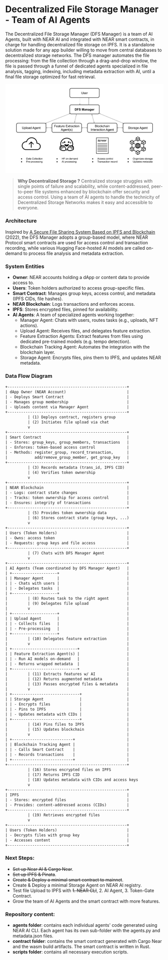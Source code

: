 # Decentralized File Storage Manager - Team of AI Agents

The Decentralized File Storage Manager (DFS Manager) is a team of AI Agents, built with NEAR AI and integrated with NEAR smart contracts, in charge for handling decentralized file storage on IPFS. It is a standalone solution made for any app builder willing to move from central databases to decentralized storage networks. The DFS manager automates the file processing: from the file collection through a drag-and-drop window, the file is passed through a funnel of dedicated agents specialized in file analysis, tagging, indexing, including metadata extraction with AI, until a final file storage optimized for fast retrieval. 

![DFS Manager](DFS_manager.jpg)

> **Why Decentralized Storage ?** Centralized storage struggles with single points of failure and scalability, while content-addressed, peer-to-peer file systems enhanced by blockchain offer security and access control. Using a team of AI agents to handle the technicity of Decentralized Storage Networks makes it easy and accessible to everyone.

### Architecture
Inspired by [A Secure File Sharing System Based on IPFS and Blockchain](https://www.researchgate.net/publication/360383364_A_Secure_File_Sharing_System_Based_on_IPFS_and_Blockchain) (2022), the DFS Manager adopts a group-based model, where NEAR Protocol smart contracts are used for access control and transaction recording, while various Hugging Face-hosted AI models are called on-demand to process file analysis and metadata extraction.

### System Entities
- **Owner**: NEAR accounts holding a dApp or content data to provide access to. 
- **Users**: Token holders authorized to access group-specific files.
- **Smart Contract**: Manages group keys, access control, and metadata (IPFS CIDs, file hashes).
- **NEAR Blockchain**: Logs transactions and enforces access.
- **IPFS**: Stores encrypted files, pinned for availability.
- **AI Agents**: A team of specialized agents working together:
    - Manager Agent: Chats with users, routes tasks (e.g., uploads, NFT actions).
    - Upload Agent: Receives files, and delegates feature extraction.
    - Feature Extraction Agents: Extract features from files using dedicated pre-trained models (e.g. tempo detection).
    - Blockchain Tracking Agent: Automates the integration with the blockchain layer.
    - Storage Agent: Encrypts files, pins them to IPFS, and updates NEAR metadata.

### Data Flow Diagram
```
+-----------------------------------------------------+
| dApp Owner (NEAR Account)                           |
| - Deploys Smart Contract                            |
| - Manages group membership                          |
| - Uploads content via Manager Agent                 |
+-----------------------------------------------------+
          | (1) Deploys contract, registers group
          | (2) Initiates file upload via chat
          v
+-----------------------------------------------------+
| Smart Contract                                      |
| - Stores: group_keys, group_members, transactions   |
| - Enforces: token-based access control              |
| - Methods: register_group, record_transaction,      |
|            add/remove_group_member, get_group_key   |
+-----------------------------------------------------+
          | (3) Records metadata (trans_id, IPFS CID)
          | (4) Verifies token ownership
          v
+-----------------------------------------------------+
| NEAR Blockchain                                     |
| - Logs: contract state changes                      |
| - Tracks: token ownership for access control        |
| - Ensures: integrity of transactions                |
+-----------------------------------------------------+
          | (5) Provides token ownership data 
          | (6) Stores contract state (group keys, ...)
          v
+-----------------------------------------------------+
| Users (Token Holders)                               |
| - Owns: access token                                |
| - Requests: group keys and file access              |
+-----------------------------------------------------+
          | (7) Chats with DFS Manager Agent
          v
+-----------------------------------------------------+
| AI Agents (Team coordinated by DFS Manager Agent)   |
| +--------------------+                              |
| | Manager Agent      |                              |
| | - Chats with users |                              |
| | - Delegates tasks  |                              |
| +--------------------+                              |
|         | (8) Routes task to the right agent        |
|         | (9) Delegates file upload                 |
|         v                                           |
| +--------------------+                              |
| | Upload Agent       |                              |
| | - Collects files   |                              |
| | - Pre-processing   |                              |
| +--------------------+                              |
|         | (10) Delegates feature extraction         |
|         v                                           |
| +-----------------------------+                     |
| | Feature Extraction Agent(s) |                     |
| | - Run AI models on-demand   |                     |
| | - Returns wrapped metadata  |                     |
| +-----------------------------+                     |
|         | (11) Extracts features w/ AI              |
|         | (12) Returns augmented metadata           |
|         | (13) Passes encrypted files & metadata    |
|         v                                           |
| +------------------------------+                    |
| | Storage Agent                |                    |
| | - Encrypts files             |                    |
| | - Pins to IPFS               |                    |
| | - Updates metadata with CIDs |                    |
| +------------------------------+                    |
|         | (14) Pins files to IPFS                   |
|         | (15) Updates blockchain                   |
|         v                                           |
| +---------------------------+                       |
| | Blockchain Tracking Agent |                       |
| | - Calls Smart Contract    |                       |
| | - Records transactions    |                       |
| +---------------------------+                       |
+-----------------------------------------------------+
          | (16) Stores encrypted files on IPFS
          | (17) Returns IPFS CID
          | (18) Updates metadata with CIDs and access keys
          v
+-----------------------------------------------------+
| IPFS                                                |
| - Stores: encrypted files                           |
| - Provides: content-addressed access (CIDs)         |
+-----------------------------------------------------+
          | (19) Retrieves encrypted files
          v
+-----------------------------------------------------+
| Users (Token Holders)                               |
| - Decrypts files with group key                     |
| - Accesses content                                  |
+-----------------------------------------------------+
```

### Next Steps:
- ~~Set up Near AI & Cargo Near~~.
- ~~Set up IPFS & Pinata~~.
- ~~Create & Deploy a minimal smart contract to mainnet~~.
- Create & Deploy a minimal Storage Agent on NEAR AI registry.
- Test file Upload to IPFS with ~~1. NEAR CLI~~, 2. AI Agent, 3. Token-Gate Contract.
- Grow the team of AI Agents and the smart contract with more features.

### Repository content:
- **agents folder**: contains each individual agents' code generated using NEAR AI CLI. Each agent has its own sub-folder with the agents.py and metadata.json files.
- **contract folder**: contains the smart contract generated with Cargo Near and the wasm build artifacts. The smart contract is written in Rust. 
- **scripts folder**: contains all necessary execution scripts.